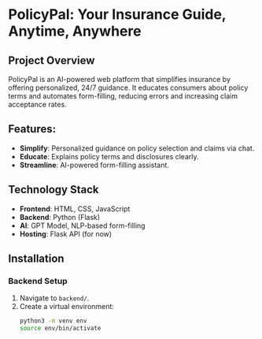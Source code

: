 # PolicyPal: Your Insurance Guide, Anytime, Anywhere

## Project Overview
PolicyPal is an AI-powered web platform that simplifies insurance by offering personalized, 24/7 guidance. It educates consumers about policy terms and automates form-filling, reducing errors and increasing claim acceptance rates.

## Features:
- **Simplify**: Personalized guidance on policy selection and claims via chat.
- **Educate**: Explains policy terms and disclosures clearly.
- **Streamline**: AI-powered form-filling assistant.

## Technology Stack
- **Frontend**: HTML, CSS, JavaScript
- **Backend**: Python (Flask)
- **AI**: GPT Model, NLP-based form-filling
- **Hosting**: Flask API (for now)

## Installation

### Backend Setup
1. Navigate to `backend/`.
2. Create a virtual environment:
   ```bash
   python3 -m venv env
   source env/bin/activate
